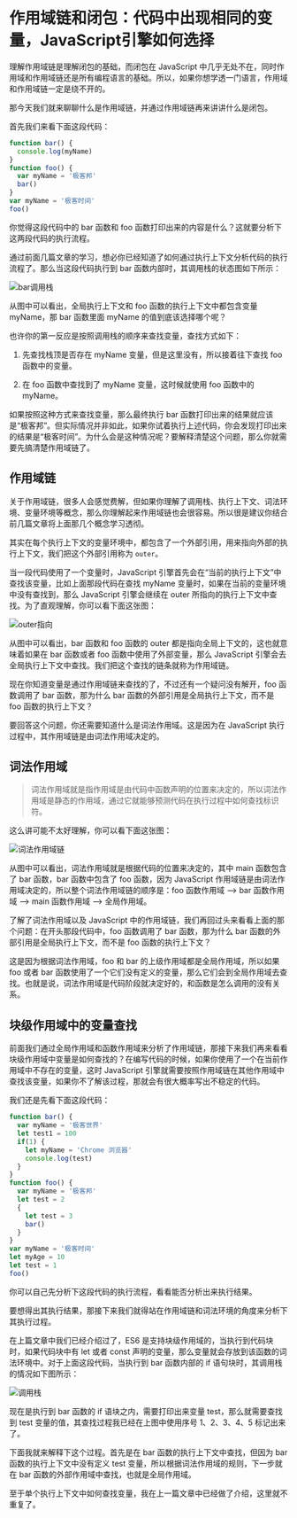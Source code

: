 # 作用域链和闭包：代码中出现相同的变量，JavaScript引擎如何选择

理解作用域链是理解闭包的基础，而闭包在 JavaScript 中几乎无处不在，同时作用域和作用域链还是所有编程语言的基础。所以，如果你想学透一门语言，作用域和作用域链一定是绕不开的。

那今天我们就来聊聊什么是作用域链，并通过作用域链再来讲讲什么是闭包。

首先我们来看下面这段代码：

```js
function bar() {
  console.log(myName)
}
function foo() {
  var myName = '极客邦'
  bar()
}
var myName = '极客时间'
foo()
```

你觉得这段代码中的 bar 函数和 foo 函数打印出来的内容是什么？这就要分析下这两段代码的执行流程。

通过前面几篇文章的学习，想必你已经知道了如何通过执行上下文分析代码的执行流程了。那么当这段代码执行到 bar 函数内部时，其调用栈的状态图如下所示：

![bar调用栈](./img/bar-call-stack.png)

从图中可以看出，全局执行上下文和 foo 函数的执行上下文中都包含变量 myName，那 bar 函数里面 myName 的值到底该选择哪个呢？

也许你的第一反应是按照调用栈的顺序来查找变量，查找方式如下：

1. 先查找栈顶是否存在 myName 变量，但是这里没有，所以接着往下查找 foo 函数中的变量。

2. 在 foo 函数中查找到了 myName 变量，这时候就使用 foo 函数中的 myName。

如果按照这种方式来查找变量，那么最终执行 bar 函数打印出来的结果就应该是“极客邦”。但实际情况并非如此，如果你试着执行上述代码，你会发现打印出来的结果是“极客时间”。为什么会是这种情况呢？要解释清楚这个问题，那么你就需要先搞清楚作用域链了。

## 作用域链

关于作用域链，很多人会感觉费解，但如果你理解了调用栈、执行上下文、词法环境、变量环境等概念，那么你理解起来作用域链也会很容易。所以很是建议你结合前几篇文章将上面那几个概念学习透彻。

其实在每个执行上下文的变量环境中，都包含了一个外部引用，用来指向外部的执行上下文，我们把这个外部引用称为 `outer`。

当一段代码使用了一个变量时，JavaScript 引擎首先会在“当前的执行上下文”中查找该变量，比如上面那段代码在查找 myName 变量时，如果在当前的变量环境中没有查找到，那么 JavaScript 引擎会继续在 outer 所指向的执行上下文中查找。为了直观理解，你可以看下面这张图：

![outer指向](./img/outer-point.png)

从图中可以看出，bar 函数和 foo 函数的 outer 都是指向全局上下文的，这也就意味着如果在 bar 函数或者 foo 函数中使用了外部变量，那么 JavaScript 引擎会去全局执行上下文中查找。我们把这个查找的链条就称为作用域链。

现在你知道变量是通过作用域链来查找的了，不过还有一个疑问没有解开，foo 函数调用了 bar 函数，那为什么 bar 函数的外部引用是全局执行上下文，而不是 foo 函数的执行上下文？

要回答这个问题，你还需要知道什么是词法作用域。这是因为在 JavaScript 执行过程中，其作用域链是由词法作用域决定的。

## 词法作用域

> 词法作用域就是指作用域是由代码中函数声明的位置来决定的，所以词法作用域是静态的作用域，通过它就能够预测代码在执行过程中如何查找标识符。

这么讲可能不太好理解，你可以看下面这张图：

![词法作用域链](./img/lexical-scope-chain.png)

从图中可以看出，词法作用域就是根据代码的位置来决定的，其中 main 函数包含了 bar 函数，bar 函数中包含了 foo 函数，因为 JavaScript 作用域链是由词法作用域决定的，所以整个词法作用域链的顺序是：foo 函数作用域 --> bar 函数作用域 --> main 函数作用域 --> 全局作用域。

了解了词法作用域以及 JavaScript 中的作用域链，我们再回过头来看看上面的那个问题：在开头那段代码中，foo 函数调用了 bar 函数，那为什么 bar 函数的外部引用是全局执行上下文，而不是 foo 函数的执行上下文？

这是因为根据词法作用域，foo 和 bar 的上级作用域都是全局作用域，所以如果 foo 或者 bar 函数使用了一个它们没有定义的变量，那么它们会到全局作用域去查找。也就是说，词法作用域是代码阶段就决定好的，和函数是怎么调用的没有关系。

## 块级作用域中的变量查找

前面我们通过全局作用域和函数作用域来分析了作用域链，那接下来我们再来看看块级作用域中变量是如何查找的？在编写代码的时候，如果你使用了一个在当前作用域中不存在的变量，这时 JavaScript 引擎就需要按照作用域链在其他作用域中查找该变量，如果你不了解该过程，那就会有很大概率写出不稳定的代码。

我们还是先看下面这段代码：

```js
function bar() {
  var myName = '极客世界'
  let test1 = 100
  if(1) {
    let myName = 'Chrome 浏览器'
    console.log(test)
  }
}
function foo() {
  var myName = '极客邦'
  let test = 2
  {
    let test = 3
    bar()
  }
}
var myName = '极客时间'
let myAge = 10
let test = 1
foo()
```

你可以自己先分析下这段代码的执行流程，看看能否分析出来执行结果。

要想得出其执行结果，那接下来我们就得站在作用域链和词法环境的角度来分析下其执行过程。

在上篇文章中我们已经介绍过了，ES6 是支持块级作用域的，当执行到代码块时，如果代码块中有 let 或者 const 声明的变量，那么变量就会存放到该函数的词法环境中。对于上面这段代码，当执行到 bar 函数内部的 if 语句块时，其调用栈的情况如下图所示：

![调用栈](./img/call-stack.png)

现在是执行到 bar 函数的 if 语块之内，需要打印出来变量 test，那么就需要查找到 test 变量的值，其查找过程我已经在上图中使用序号 1、2、3、4、5 标记出来了。

下面我就来解释下这个过程。首先是在 bar 函数的执行上下文中查找，但因为 bar 函数的执行上下文中没有定义 test 变量，所以根据词法作用域的规则，下一步就在 bar 函数的外部作用域中查找，也就是全局作用域。

至于单个执行上下文中如何查找变量，我在上一篇文章中已经做了介绍，这里就不重复了。
